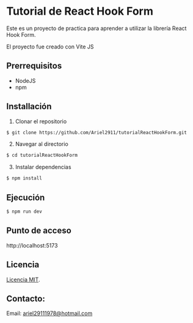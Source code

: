 # Tutorial de React Hook Form

Este es un proyecto de practica para aprender a utilizar la librería React Hook Form.

El proyecto fue creado con Vite JS

## Prerrequisitos

- NodeJS
- npm

## Installación

1. Clonar el repositorio

```bash
$ git clone https://github.com/Ariel2911/tutorialReactHookForm.git
```

2. Navegar al directorio

```bash
$ cd tutorialReactHookForm
```

3. Instalar dependencias

```bash
$ npm install
```

## Ejecución

```bash
$ npm run dev
```

## Punto de acceso

http://localhost:5173

## Licencia

[Licencia MIT](https://es.wikipedia.org/wiki/Licencia_MIT).

## Contacto:

Email: ariel29111978@hotmail.com
